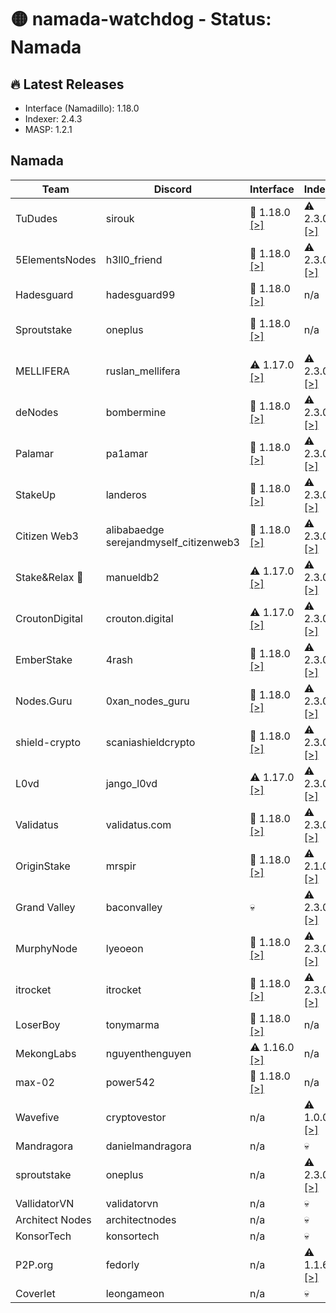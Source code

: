 # 🟡 namada-watchdog - Status: Namada

## 🔥 Latest Releases
- Interface (Namadillo): 1.18.0
- Indexer: 2.4.3
- MASP: 1.2.1

## Namada
| Team | Discord | Interface | Indexer | MASP |
|-|-|-|-|-|
| TuDudes | sirouk | 🎉 1.18.0  [[>]](https://interface.namada.tududes.com/) | ⚠️ 2.3.0  [[>]](https://indexer.namada.tududes.com/health) | n/a |
| 5ElementsNodes | h3ll0_friend | 🎉 1.18.0  [[>]](https://namadillo.5elementsnodes.com/) | ⚠️ 2.3.0  [[>]](https://index-namada.5elementsnodes.com/health) | ⚠️ 1.2.0  [[>]](https://masp-namada.5elementsnodes.com/health) |
| Hadesguard | hadesguard99 | 🎉 1.18.0  [[>]](https://interface.hadesguard.tech) | n/a | n/a |
| Sproutstake | oneplus | 🎉 1.18.0  [[>]](https://namada-interface.sproutstake.space/) | n/a | ⚠️ 1.2.0  [[>]](https://namada-masp-api.sproutstake.space/health) |
| MELLIFERA | ruslan_mellifera | ⚠️ 1.17.0  [[>]](https://namadillo.mellifera.network) | ⚠️ 2.3.0  [[>]](https://namada-mainnet-indexer.mellifera.network/health) | 💀 |
| deNodes | bombermine | 🎉 1.18.0  [[>]](https://namadillo.denodes.xyz) | ⚠️ 2.3.0  [[>]](https://namada-indexer.denodes.xyz/health) | ⚠️ 1.2.0  [[>]](https://namada-masp-indexer.denodes.xyz/health) |
| Palamar | pa1amar | 🎉 1.18.0  [[>]](https://namada-interface.palamar.io) | ⚠️ 2.3.0  [[>]](https://namada-indexer.palamar.io/health) | ⚠️ 1.2.0  [[>]](https://namada-masp.palamar.io/health) |
| StakeUp | landeros | 🎉 1.18.0  [[>]](https://namadillo.namada.stakeup.tech) | ⚠️ 2.3.0  [[>]](https://indexer.namada.stakeup.tech/health) | ⚠️ 1.2.0  [[>]](https://masp-indexer.namada.stakeup.tech/health) |
| Citizen Web3 | alibabaedge<br> serejandmyself_citizenweb3 | 🎉 1.18.0  [[>]](https://namadillo.citizenweb3.com) | ⚠️ 2.3.0  [[>]](https://indexer.namada.citizenweb3.com/health) | ⚠️ 1.2.0  [[>]](https://masp-indexer.namada.citizenweb3.com/health) |
| Stake&Relax 🦥 | manueldb2 | ⚠️ 1.17.0  [[>]](https://namadillo.stakeandrelax.net) | ⚠️ 2.3.0  [[>]](https://namada-indexer.stakeandrelax.net/health) | 💀 |
| CroutonDigital | crouton.digital | ⚠️ 1.17.0  [[>]](https://namadillo.crouton.digital) | ⚠️ 2.3.0  [[>]](https://namada-mainnet-indexer.crouton.digital/health) | ⚠️ 1.2.0  [[>]](https://namada-mainnet-masp-indexer.crouton.digital/health) |
| EmberStake | 4rash | 🎉 1.18.0  [[>]](https://namadillo.emberstake.xyz) | ⚠️ 2.3.0  [[>]](https://namada-idx.emberstake.xyz/health) | ⚠️ 1.2.0  [[>]](https://namada-masp-idx.emberstake.xyz/health) |
| Nodes.Guru | 0xan_nodes_guru | 🎉 1.18.0  [[>]](https://namada-interface.nodes.guru) | ⚠️ 2.3.0  [[>]](https://namada-indexer.nodes.guru/health) | ⚠️ 1.2.0  [[>]](https://namada-masp.nodes.guru/health) |
| shield-crypto | scaniashieldcrypto | 🎉 1.18.0  [[>]](https://namadillo.shield-crypto.com/) | ⚠️ 2.3.0  [[>]](https://namada-indexer.shield-crypto.com/health) | ⚠️ 1.2.0  [[>]](https://namada-public-masp.shield-crypto.com/health) |
| L0vd | jango_l0vd | ⚠️ 1.17.0  [[>]](https://namadillo.l0vd.com/) | ⚠️ 2.3.0  [[>]](https://namada-mainnet-indexer.rpc.l0vd.com/health) | 💀 |
| Validatus | validatus.com | 🎉 1.18.0  [[>]](https://namadillo.namada.validatus.com/) | ⚠️ 2.3.0  [[>]](https://indexer.namada.validatus.com/health) | ⚠️ 1.2.0  [[>]](https://masp.namada.validatus.com/health) |
| OriginStake | mrspir | 🎉 1.18.0  [[>]](https://app.namada.cc) | ⚠️ 2.1.0  [[>]](https://namada-indexer-01.originstake.com/health) | 💀 |
| Grand Valley | baconvalley | 💀 | ⚠️ 2.3.0  [[>]](https://indexer-mainnet-namada.grandvalleys.com/health) | ⚠️ 1.2.0  [[>]](https://masp-indexer-mainnet-namada.grandvalleys.com/health) |
| MurphyNode | lyeoeon | 🎉 1.18.0  [[>]](https://namadillo.murphynode.net/) | ⚠️ 2.3.0  [[>]](https://indexer.namada.murphynode.net/health) | ⚠️ 1.2.0  [[>]](https://masp-indexer.murphynode.net/health) |
| itrocket | itrocket | 🎉 1.18.0  [[>]](https://namadillo.itrocket.net/) | ⚠️ 2.3.0  [[>]](https://namada-mainnet-indexer.itrocket.net/health) | ⚠️ 1.1.0  [[>]](https://namada-mainnet-masp.itrocket.net/health) |
| LoserBoy | tonymarma | 🎉 1.18.0  [[>]](https://interface.loserboy.xyz) | n/a | n/a |
| MekongLabs | nguyenthenguyen | ⚠️ 1.16.0  [[>]](https://namadillo.pwa.mekonglabs.xyz/) | n/a | n/a |
| max-02 | power542 | 🎉 1.18.0  [[>]](https://namadillo.net) | n/a | n/a |
| Wavefive | cryptovestor | n/a | ⚠️ 1.0.0  [[>]](https://namada-indexer.0xcryptovestor.com/health) | 💀 |
| Mandragora | danielmandragora | n/a | 💀 | n/a |
| sproutstake | oneplus | n/a | ⚠️ 2.3.0  [[>]](https://namada-api.sproutstake.space/health) | n/a |
| VallidatorVN | validatorvn | n/a | 💀 | 💀 |
| Architect Nodes | architectnodes | n/a | 💀 | 💀 |
| KonsorTech | konsortech | n/a | 💀 | n/a |
| P2P.org | fedorly | n/a | ⚠️ 1.1.6  [[>]](https://api-namada-mainnet-indexer.tm.p2p.org/health) | n/a |
| Coverlet | leongameon | n/a | 💀 | n/a |